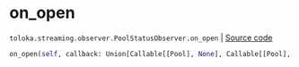 # on_open
`toloka.streaming.observer.PoolStatusObserver.on_open` | [Source code](https://github.com/Toloka/toloka-kit/blob/v0.1.25/src/streaming/observer.py#L224)

```python
on_open(self, callback: Union[Callable[[Pool], None], Callable[[Pool], Awaitable[None]]])
```

